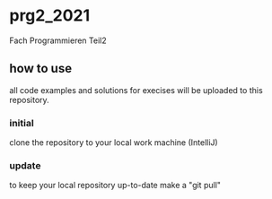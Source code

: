 # prg2_2021
Fach Programmieren Teil2

## how to use
all code examples and solutions for execises will be uploaded to this repository.

### initial
clone the repository to your local work machine (IntelliJ)

### update
to keep your local repository up-to-date make a "git pull"

